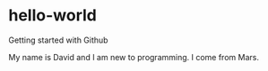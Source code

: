 # hello-world
Getting started with Github

My name is David and I am new to programming. I come from Mars. 
